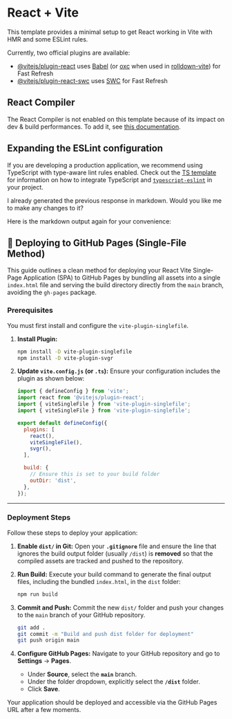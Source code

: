 # React + Vite

This template provides a minimal setup to get React working in Vite with HMR and some ESLint rules.

Currently, two official plugins are available:

- [@vitejs/plugin-react](https://github.com/vitejs/vite-plugin-react/blob/main/packages/plugin-react) uses [Babel](https://babeljs.io/) (or [oxc](https://oxc.rs) when used in [rolldown-vite](https://vite.dev/guide/rolldown)) for Fast Refresh
- [@vitejs/plugin-react-swc](https://github.com/vitejs/vite-plugin-react/blob/main/packages/plugin-react-swc) uses [SWC](https://swc.rs/) for Fast Refresh

## React Compiler

The React Compiler is not enabled on this template because of its impact on dev & build performances. To add it, see [this documentation](https://react.dev/learn/react-compiler/installation).

## Expanding the ESLint configuration

If you are developing a production application, we recommend using TypeScript with type-aware lint rules enabled. Check out the [TS template](https://github.com/vitejs/vite/tree/main/packages/create-vite/template-react-ts) for information on how to integrate TypeScript and [`typescript-eslint`](https://typescript-eslint.io) in your project.

I already generated the previous response in markdown. Would you like me to make any changes to it?

Here is the markdown output again for your convenience:

## 🚀 Deploying to GitHub Pages (Single-File Method)

This guide outlines a clean method for deploying your React Vite Single-Page Application (SPA) to GitHub Pages by bundling all assets into a single `index.html` file and serving the build directory directly from the `main` branch, avoiding the `gh-pages` package.

### Prerequisites

You must first install and configure the `vite-plugin-singlefile`.

1.  **Install Plugin:**

    ```bash
    npm install -D vite-plugin-singlefile
    npm install -D vite-plugin-svgr
    ```

2.  **Update `vite.config.js` (or `.ts`):**
    Ensure your configuration includes the plugin as shown below:

    ```javascript
    import { defineConfig } from 'vite';
    import react from '@vitejs/plugin-react';
    import { viteSingleFile } from 'vite-plugin-singlefile';
    import { viteSingleFile } from 'vite-plugin-singlefile';

    export default defineConfig({
      plugins: [
        react(), 
        viteSingleFile(),
        svgr(),        
      ],

      build: {
        // Ensure this is set to your build folder
        outDir: 'dist', 
      },
    });
    ```

-----

### Deployment Steps

Follow these steps to deploy your application:

1.  **Enable `dist/` in Git:**
    Open your **`.gitignore`** file and ensure the line that ignores the build output folder (usually `/dist`) is **removed** so that the compiled assets are tracked and pushed to the repository.

2.  **Run Build:**
    Execute your build command to generate the final output files, including the bundled `index.html`, in the `dist` folder:

    ```bash
    npm run build
    ```

3.  **Commit and Push:**
    Commit the new `dist/` folder and push your changes to the `main` branch of your GitHub repository.

    ```bash
    git add .
    git commit -m "Build and push dist folder for deployment"
    git push origin main
    ```

4.  **Configure GitHub Pages:**
    Navigate to your GitHub repository and go to **Settings** -\> **Pages**.

      * Under **Source**, select the **`main`** branch.
      * Under the folder dropdown, explicitly select the **`/dist`** folder.
      * Click **Save**.

Your application should be deployed and accessible via the GitHub Pages URL after a few moments.